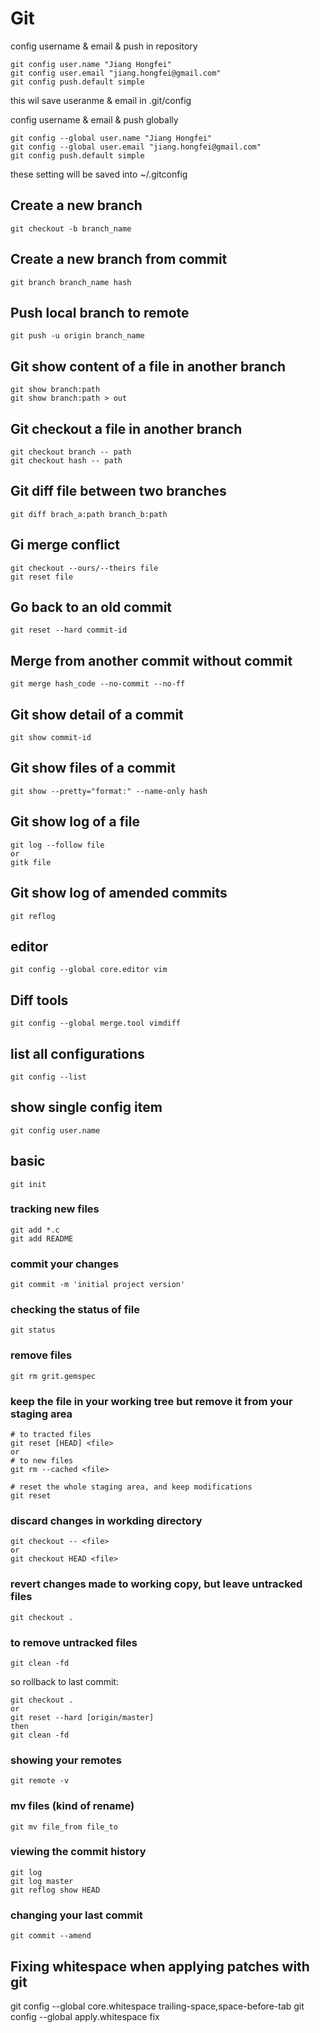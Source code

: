 # Git

config username & email & push in repository

	git config user.name "Jiang Hongfei"
	git config user.email "jiang.hongfei@gmail.com"
	git config push.default simple

this wil save useranme & email in .git/config

config username & email & push globally

	git config --global user.name "Jiang Hongfei"
	git config --global user.email "jiang.hongfei@gmail.com"
	git config push.default simple

these setting will be saved into ~/.gitconfig

## Create a new branch
    git checkout -b branch_name

## Create a new branch from commit
    git branch branch_name hash

## Push local branch to remote
    git push -u origin branch_name

## Git show content of a file in another branch
    git show branch:path
    git show branch:path > out

## Git checkout a file in another branch
    git checkout branch -- path
    git checkout hash -- path

## Git diff file between two branches
    git diff brach_a:path branch_b:path
    
## Gi merge conflict
    git checkout --ours/--theirs file
    git reset file

## Go back to an old commit
    git reset --hard commit-id

## Merge from another commit without commit
    git merge hash_code --no-commit --no-ff
    
## Git show detail of a commit
    git show commit-id

## Git show files of a commit
	git show --pretty="format:" --name-only hash

## Git show log of a file
    git log --follow file
    or
    gitk file

## Git show log of amended commits
    git reflog

## editor
	git config --global core.editor vim

## Diff tools
	git config --global merge.tool vimdiff

## list all configurations
	git config --list

## show single config item
	git config user.name

## basic
	git init
	
### tracking new files
	git add *.c
	git add README
	
### commit your changes
	git commit -m 'initial project version'

### checking the status of file
	git status
	
### remove files
	git rm grit.gemspec
	
### keep the file in your working tree but remove it from your staging area
	# to tracted files
	git reset [HEAD] <file>
	or
	# to new files
	git rm --cached <file>

	# reset the whole staging area, and keep modifications
	git reset
	
### discard changes in workding directory
	git checkout -- <file>
	or
	git checkout HEAD <file>

### revert changes made to working copy, but leave untracked files
	git checkout .

### to remove untracked files
	git clean -fd

so rollback to last commit:

	git checkout .
	or
	git reset --hard [origin/master]
	then
	git clean -fd

### showing your remotes
	git remote -v

### mv files (kind of rename)
	git mv file_from file_to
	
### viewing the commit history
	git log
	git log master
	git reflog show HEAD
	
### changing your last commit
	git commit --amend

## Fixing whitespace when applying patches with git
git config --global core.whitespace trailing-space,space-before-tab
git config --global apply.whitespace fix
